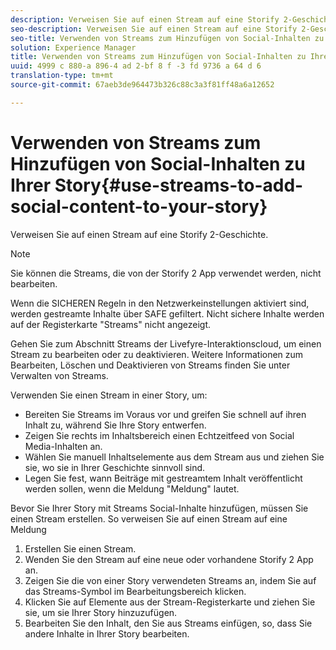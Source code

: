 ```yaml
---
description: Verweisen Sie auf einen Stream auf eine Storify 2-Geschichte.
seo-description: Verweisen Sie auf einen Stream auf eine Storify 2-Geschichte.
seo-title: Verwenden von Streams zum Hinzufügen von Social-Inhalten zu Ihrer Story
solution: Experience Manager
title: Verwenden von Streams zum Hinzufügen von Social-Inhalten zu Ihrer Story
uuid: 4999 c 880-a 896-4 ad 2-bf 8 f -3 fd 9736 a 64 d 6
translation-type: tm+mt
source-git-commit: 67aeb3de964473b326c88c3a3f81ff48a6a12652

---
```



# Verwenden von Streams zum Hinzufügen von Social-Inhalten zu Ihrer Story{#use-streams-to-add-social-content-to-your-story}

Verweisen Sie auf einen Stream auf eine Storify 2-Geschichte.

>[!NOTE]
>
>Sie können die Streams, die von der Storify 2 App verwendet werden, nicht bearbeiten.

Wenn die SICHEREN Regeln in den Netzwerkeinstellungen aktiviert sind, werden gestreamte Inhalte über SAFE gefiltert. Nicht sichere Inhalte werden auf der Registerkarte "Streams" nicht angezeigt.

Gehen Sie zum Abschnitt Streams der Livefyre-Interaktionscloud, um einen Stream zu bearbeiten oder zu deaktivieren. Weitere Informationen zum Bearbeiten, Löschen und Deaktivieren von Streams finden Sie unter Verwalten von Streams.

Verwenden Sie einen Stream in einer Story, um:

* Bereiten Sie Streams im Voraus vor und greifen Sie schnell auf ihren Inhalt zu, während Sie Ihre Story entwerfen.
* Zeigen Sie rechts im Inhaltsbereich einen Echtzeitfeed von Social Media-Inhalten an.
* Wählen Sie manuell Inhaltselemente aus dem Stream aus und ziehen Sie sie, wo sie in Ihrer Geschichte sinnvoll sind.
* Legen Sie fest, wann Beiträge mit gestreamtem Inhalt veröffentlicht werden sollen, wenn die Meldung "Meldung" lautet.

Bevor Sie Ihrer Story mit Streams Social-Inhalte hinzufügen, müssen Sie einen Stream erstellen. So verweisen Sie auf einen Stream auf eine Meldung

1. Erstellen Sie einen Stream.
1. Wenden Sie den Stream auf eine neue oder vorhandene Storify 2 App an.
1. Zeigen Sie die von einer Story verwendeten Streams an, indem Sie auf das Streams-Symbol im Bearbeitungsbereich klicken.
1. Klicken Sie auf Elemente aus der Stream-Registerkarte und ziehen Sie sie, um sie Ihrer Story hinzuzufügen.
1. Bearbeiten Sie den Inhalt, den Sie aus Streams einfügen, so, dass Sie andere Inhalte in Ihrer Story bearbeiten.
